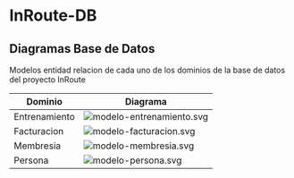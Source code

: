 # InRoute-DB

## Diagramas Base de Datos

Modelos entidad relacion de cada uno de los dominios de la base de datos del proyecto InRoute

| Dominio        | Diagrama                                                          |
| -------------- | ----------------------------------------------------------------- |
| Entrenamiento  | ![modelo-entrenamiento.svg](./Diagrams/modelo-entrenamiento.svg") |
| Facturacion    | ![modelo-facturacion.svg](./Diagrams/modelo-facturacion.svg")     |
| Membresia      | ![modelo-membresia.svg](./Diagrams/modelo-membresia.svg")         |
| Persona        | ![modelo-persona.svg](./Diagrams/modelo-persona.svg")             |